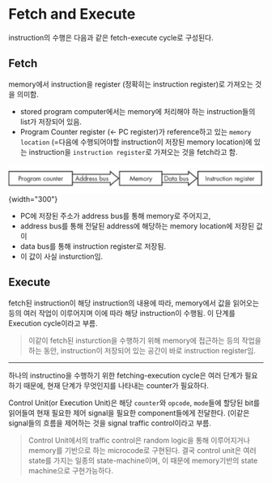 # Fetch and Execute

instruction의 수행은 다음과 같은 fetch-execute cycle로 구성된다.

## Fetch

memory에서 instruction을 register (정확히는 instruction register)로 가져오는 것을 의미함.

- stored program computer에서는 memory에 처리해야 하는 instruction들의 list가 저장되어 있음.
- Program Counter register (← PC register)가 reference하고 있는 `memory location` (=다음에 수행되어야할 instruction이 저장된 memory location)에 있는 instruction을 `instruction register`로 가져오는 것을 fetch라고 함.

![](./img/fetch.jpeg){width="300"}

- PC에 저장된 주소가 address bus를 통해 memory로 주어지고,
- address bus를 통해 전달된 address에 해당하는 memory location에 저장된 값이
- data bus를 통해 instruction register로 저장됨.
- 이 값이 사실 insturction임.

## Execute

fetch된 instruction이 해당 instruction의 내용에 따라, memory에서 값을 읽어오는 등의 여러 작업이 이루어지며 이에 따라 해당 instruction이 수행됨. 이 단계를 Execution cycle이라고 부름.


> 이같이 fetch된 insturction을 수행하기 위해 memory에 접근하는 등의 작업을 하는 동안, instruction이 저장되어 있는 공간이 바로 instruction register임.

---

하나의 instructino을 수행하기 위한 fetching-execution cycle은 여러 단계가 필요하기 때문에, 현재 단계가 무엇인지를 나타내는 counter가 필요하다.

Control Unit(or Execution Unit)은 해당 `counter`와 `opcode`, `mode`들에 할당된 bit를 읽어들여 현재 필요한 제어 signal을 필요한 component들에게 전달한다. (이같은 signal들의 흐름을 제어하는 것을 signal traffic control이라고 부름.

> Control Unit에서의 traffic control은 random logic을 통해 이루어지거나 memory를 기반으로 하는 microcode로 구현된다. 결국 control unit은 여러 state를 가지는 일종의 state-machine이며, 이 때문에 memory기반의 state machine으로 구현가능하다.

